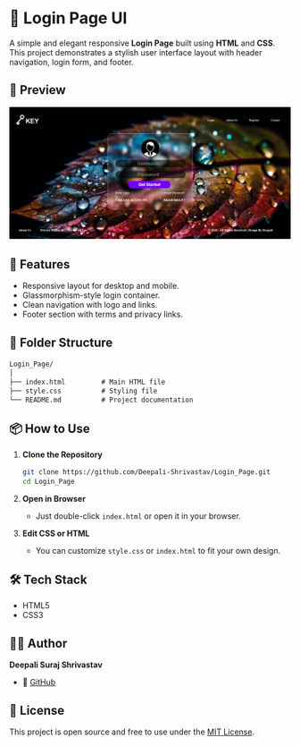 # 🔐 Login Page UI

A simple and elegant responsive **Login Page** built using **HTML** and **CSS**. This project demonstrates a stylish user interface layout with header navigation, login form, and footer.

## 📸 Preview

![Login Page Screenshot](https://github.com/Deepali-Shrivastav/Login_Page/blob/main/preview.png?raw=true)

## 🚀 Features

- Responsive layout for desktop and mobile.
- Glassmorphism-style login container.
- Clean navigation with logo and links.
- Footer section with terms and privacy links.

## 📁 Folder Structure

```
Login_Page/
│
├── index.html         # Main HTML file
├── style.css          # Styling file
└── README.md          # Project documentation
```

## 📦 How to Use

1. **Clone the Repository**

   ```bash
   git clone https://github.com/Deepali-Shrivastav/Login_Page.git
   cd Login_Page
   ```

2. **Open in Browser**

   - Just double-click `index.html` or open it in your browser.

3. **Edit CSS or HTML**

   - You can customize `style.css` or `index.html` to fit your own design.

## 🛠 Tech Stack

- HTML5
- CSS3

## 🙋‍♀️ Author

**Deepali Suraj Shrivastav**

- 🔗 [GitHub](https://github.com/Deepali-Shrivastav)

## 📃 License

This project is open source and free to use under the [MIT License](LICENSE).
